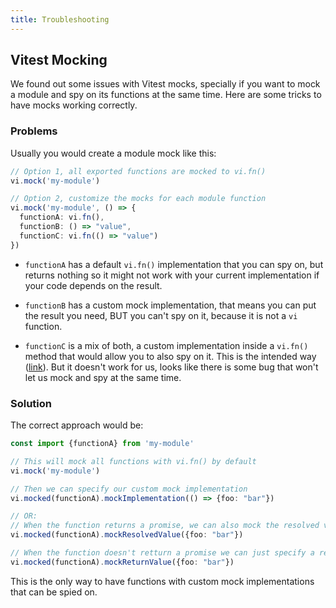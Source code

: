 ```yaml
---
title: Troubleshooting
---
```



## Vitest Mocking

We found out some issues with Vitest mocks, specially if you want to mock a module and spy on its functions at the same time. Here are some tricks to have mocks working correctly.

### Problems

Usually you would create a module mock like this:

```typescript
// Option 1, all exported functions are mocked to vi.fn()
vi.mock('my-module')

// Option 2, customize the mocks for each module function
vi.mock('my-module', () => {
  functionA: vi.fn(),
  functionB: () => "value",
  functionC: vi.fn(() => "value")
})
```


- `functionA` has a default `vi.fn()` implementation that you can spy on, but returns nothing so it might not work with your current implementation if your code depends on the result.

- `functionB` has a custom mock implementation, that means you can put the result you need, BUT you can't spy on it, because it is not a `vi` function.

- `functionC` is a mix of both, a custom implementation inside a `vi.fn()` method that would allow you to also spy on it. This is the intended way ([link](https://vitest.dev/api/#vi-fn)).
But it doesn't work for us, looks like there is some bug that won't let us mock and spy at the same time.



### Solution

The correct approach would be:

```typescript
const import {functionA} from 'my-module'

// This will mock all functions with vi.fn() by default
vi.mock('my-module')

// Then we can specify our custom mock implementation
vi.mocked(functionA).mockImplementation(() => {foo: "bar"})

// OR:
// When the function returns a promise, we can also mock the resolved value
vi.mocked(functionA).mockResolvedValue({foo: "bar"})

// When the function doesn't retturn a promise we can just specify a return value
vi.mocked(functionA).mockReturnValue({foo: "bar"})
```


This is the only way to have functions with custom mock implementations that can be spied on.
